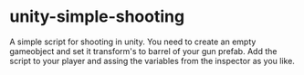 # unity-simple-shooting
A simple script for shooting in unity. 
You need to create an empty gameobject and set it transform's to barrel of your gun prefab. Add the script to your player and assing the variables from the inspector as you like.
